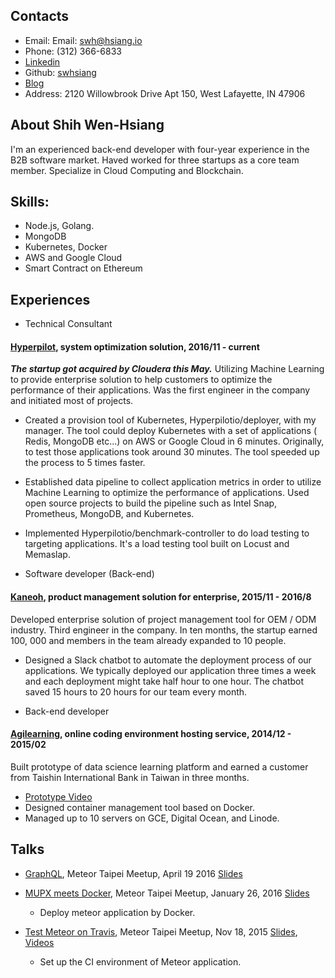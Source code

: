 ## Contacts

* Email: Email:  swh@hsiang.io
* Phone: (312) 366-6833
* [Linkedin](https://tw.linkedin.com/in/swhisnag)
* Github: [swhsiang](https://github.com/swhsiang)
* [Blog](http://www.hsiang.io/)
* Address: 2120 Willowbrook Drive Apt 150, West Lafayette, IN 47906

## About Shih Wen-Hsiang
I'm an experienced back-end developer with four-year experience in the B2B software market. Haved worked for three startups as a core team member. Specialize in Cloud Computing and Blockchain.

## Skills:
- Node.js, Golang.
- MongoDB
- Kubernetes, Docker
- AWS and Google Cloud
- Smart Contract on Ethereum

## Experiences

* Technical Consultant
#### [Hyperpilot](https://www.hyperpilot.io/), system optimization solution, 2016/11 - current
  ***The startup got acquired by Cloudera this May.*** Utilizing Machine Learning to provide enterprise solution to help customers to optimize the performance of their applications. Was the first engineer in the company and initiated most of projects.
  * Created a provision tool of Kubernetes, Hyperpilotio/deployer, with my manager. The tool could deploy Kubernetes with a set of applications ( Redis, MongoDB etc...) on AWS or Google Cloud in 6 minutes. Originally, to test those applications took around 30 minutes. The tool speeded up the process to 5 times faster.
  * Established data pipeline to collect application metrics in order to utilize Machine Learning to optimize the performance of applications. Used open source projects to build the pipeline such as Intel Snap, Prometheus, MongoDB, and Kubernetes. 
  * Implemented Hyperpilotio/benchmark-controller to do load testing to targeting applications. It's a load testing tool built on Locust and Memaslap.


* Software developer (Back-end)
#### [Kaneoh](http://www.kaneoh.com), product management solution for enterprise, 2015/11 - 2016/8
  Developed enterprise solution of project management tool for OEM / ODM industry. Third engineer in the company. In ten months, the startup earned 100, 000 and members in the team already expanded to 10 people.

  * Designed a Slack chatbot to automate the deployment process of our applications. We typically deployed our application three times a week and each deployment might take half hour to one hour. The chatbot saved 15 hours to 20 hours for our team every month.


* Back-end developer
#### [Agilearning](http://agilearning.io/), online coding environment hosting service, 2014/12 - 2015/02
  Built prototype of data science learning platform and earned a customer from Taishin International Bank in Taiwan in three months.
  * [Prototype Video](https://www.youtube.com/watch?v=f1IAuMTUD2k)
  * Designed container management tool based on Docker.
  * Managed up to 10 servers on GCE, Digital Ocean, and Linode.


## Talks
* [GraphQL](https://www.meetup.com/Meteor-Taipei/events/229861960/), Meteor Taipei Meetup, April 19 2016
[Slides](http://goo.gl/U61nk2)

* [MUPX meets Docker](http://www.meetup.com/Meteor-Taipei/events/227983104/), Meteor Taipei Meetup, January 26, 2016
[Slides](http://slides.com/swhsiang/deck-7)
  * Deploy meteor application by Docker.

* [Test Meteor on Travis](http://www.meetup.com/Meteor-Taipei/events/226366012/), Meteor Taipei Meetup, Nov 18, 2015 [Slides](https://docs.google.com/presentation/d/1aqIR_NUdfVjbgRUUzCoMz74togrMZQ4yVQE03DfXhNw/edit?usp=sharing), [Videos](https://www.youtube.com/watch?v=usvEQ_pHPYk)
  * Set up the CI environment of Meteor application.
